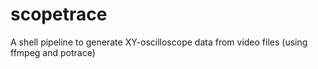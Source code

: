 # scopetrace
A shell pipeline to generate XY-oscilloscope data from video files (using ffmpeg and potrace)
